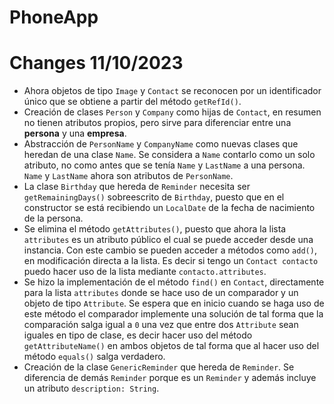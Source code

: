 # PhoneApp


# Changes 11/10/2023

- Ahora objetos de tipo `Image` y `Contact` se reconocen por un identificador único que se obtiene a partir del método `getRefId()`.
- Creación de clases `Person` y `Company` como hijas de `Contact`, en resumen no tienen atributos propios, pero sirve para diferenciar entre una **persona** y una **empresa**.
- Abstracción de `PersonName` y `CompanyName` como nuevas clases que heredan de una clase `Name`. Se considera a `Name` contarlo como un solo atributo, no como antes que se tenía `Name` y `LastName` a una persona. `Name` y `LastName` ahora son atributos de `PersonName`. 
- La clase `Birthday` que hereda de `Reminder` necesita ser `getRemainingDays()` sobreescrito de `Birthday`, puesto que en el constructor se está recibiendo un `LocalDate` de la fecha de nacimiento de la persona.
- Se elimina el método `getAttributes()`, puesto que ahora la lista `attributes` es un atributo público el cual se puede acceder desde una instancia. Con este cambio se pueden acceder a métodos como `add()`, en modificación directa a la lista. Es decir si tengo un `Contact contacto` puedo hacer uso de la lista mediante `contacto.attributes`.
- Se hizo la implementación de el método `find()` en `Contact`, directamente para la lista `attributes` donde se hace uso de un comparador y un objeto de tipo `Attribute`. Se espera que en inicio cuando se haga uso de este método el comparador implemente una solución de tal forma que la comparación salga igual a `0` una vez que entre dos `Attribute` sean iguales en tipo de clase, es decir hacer uso del método `getAttributeName()` en ambos objetos de tal forma que al hacer uso del método `equals()` salga verdadero.
- Creación de la clase `GenericReminder` que hereda de `Reminder`. Se diferencia de demás `Reminder` porque es un `Reminder` y además incluye un atributo `description: String`.